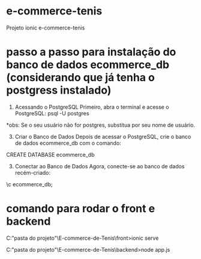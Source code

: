 # e-commerce-tenis
Projeto ionic e-commerce-tenis

# passo a passo para instalação do banco de dados ecommerce_db (considerando que já tenha o postgress instalado)
1. Acessando o PostgreSQL
Primeiro, abra o terminal e acesse o PostgreSQL:
psql -U postgres

*obs: Se o seu usuário não for postgres, substitua por seu nome de usuário.

3. Criar o Banco de Dados
Depois de acessar o PostgreSQL, crie o banco de dados ecommerce_db com o comando:

CREATE DATABASE ecommerce_db

3. Conectar ao Banco de Dados
Agora, conecte-se ao banco de dados recém-criado:

\c ecommerce_db;

# comando para rodar o front e backend

C:\"pasta do projeto"\E-commerce-de-Tenis\front>ionic serve

C:\"pasta do projeto"\E-commerce-de-Tenis\backend>node app.js
